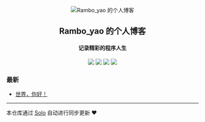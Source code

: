 <p align="center"><img alt="Rambo_yao 的个人博客" src="https://static.b3log.org/images/brand/solo-32.png"></p><h2 align="center">
Rambo_yao 的个人博客
</h2>

<h4 align="center">记录精彩的程序人生</h4>
<p align="center"><a title="Rambo_yao 的个人博客" target="_blank" href="https://github.com/hongyangyao/solo-blog"><img src="https://img.shields.io/github/last-commit/hongyangyao/solo-blog.svg?style=flat-square&color=FF9900"></a>
<a title="GitHub repo size in bytes" target="_blank" href="https://github.com/hongyangyao/solo-blog"><img src="https://img.shields.io/github/repo-size/hongyangyao/solo-blog.svg?style=flat-square"></a>
<a title="Solo Version" target="_blank" href="https://github.com/88250/solo/releases"><img src="https://img.shields.io/badge/solo-3.6.7-f1e05a.svg?style=flat-square&color=blueviolet"></a>
<a title="Hits" target="_blank" href="https://github.com/88250/hits"><img src="https://hits.b3log.org/hongyangyao/solo-blog.svg"></a></p>

### 最新

* [世界，你好！](https://gityao.com/hello-solo)



---

本仓库通过 [Solo](https://github.com/88250/solo) 自动进行同步更新 ❤️ 